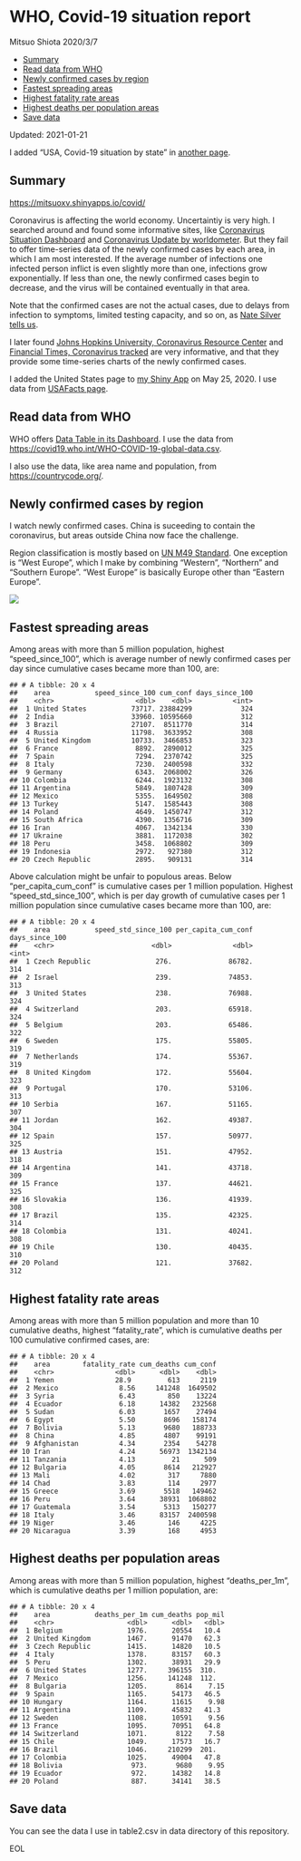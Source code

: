 WHO, Covid-19 situation report
================
Mitsuo Shiota
2020/3/7

  - [Summary](#summary)
  - [Read data from WHO](#read-data-from-who)
  - [Newly confirmed cases by region](#newly-confirmed-cases-by-region)
  - [Fastest spreading areas](#fastest-spreading-areas)
  - [Highest fatality rate areas](#highest-fatality-rate-areas)
  - [Highest deaths per population
    areas](#highest-deaths-per-population-areas)
  - [Save data](#save-data)

Updated: 2021-01-21

I added “USA, Covid-19 situation by state” in [another page](USA.md).

## Summary

<https://mitsuoxv.shinyapps.io/covid/>

Coronavirus is affecting the world economy. Uncertaintiy is very high. I
searched around and found some informative sites, like [Coronavirus
Situation
Dashboard](https://who.maps.arcgis.com/apps/opsdashboard/index.html#/c88e37cfc43b4ed3baf977d77e4a0667)
and [Coronavirus Update by
worldometer](https://www.worldometers.info/coronavirus/). But they fail
to offer time-series data of the newly confirmed cases by each area, in
which I am most interested. If the average number of infections one
infected person inflict is even slightly more than one, infections grow
exponentially. If less than one, the newly confirmed cases begin to
decrease, and the virus will be contained eventually in that area.

Note that the confirmed cases are not the actual cases, due to delays
from infection to symptoms, limited testing capacity, and so on, as
[Nate Silver tells
us](https://fivethirtyeight.com/features/coronavirus-case-counts-are-meaningless/).

I later found [Johns Hopkins University, Coronavirus Resource
Center](https://coronavirus.jhu.edu/) and [Financial Times, Coronavirus
tracked](https://www.ft.com/content/a26fbf7e-48f8-11ea-aeb3-955839e06441)
are very informative, and that they provide some time-series charts of
the newly confirmed cases.

I added the United States page to [my Shiny
App](https://mitsuoxv.shinyapps.io/covid/) on May 25, 2020. I use data
from [USAFacts
page](https://usafacts.org/visualizations/coronavirus-covid-19-spread-map/).

## Read data from WHO

WHO offers [Data Table in its Dashboard](https://covid19.who.int/table).
I use the data from
<https://covid19.who.int/WHO-COVID-19-global-data.csv>.

I also use the data, like area name and population, from
<https://countrycode.org/>.

## Newly confirmed cases by region

I watch newly confirmed cases. China is suceeding to contain the
coronavirus, but areas outside China now face the challenge.

Region classification is mostly based on [UN M49
Standard](https://unstats.un.org/unsd/methodology/m49/). One exception
is “West Europe”, which I make by combining “Western”, “Northern” and
“Southern Europe”. “West Europe” is basically Europe other than
“Eastern Europe”.

![](README_files/figure-gfm/chart-1.png)<!-- -->

## Fastest spreading areas

Among areas with more than 5 million population, highest
“speed\_since\_100”, which is average number of newly confirmed cases
per day since cumulative cases became more than 100, are:

    ## # A tibble: 20 x 4
    ##    area           speed_since_100 cum_conf days_since_100
    ##    <chr>                    <dbl>    <dbl>          <int>
    ##  1 United States           73717. 23884299            324
    ##  2 India                   33960. 10595660            312
    ##  3 Brazil                  27107.  8511770            314
    ##  4 Russia                  11798.  3633952            308
    ##  5 United Kingdom          10733.  3466853            323
    ##  6 France                   8892.  2890012            325
    ##  7 Spain                    7294.  2370742            325
    ##  8 Italy                    7230.  2400598            332
    ##  9 Germany                  6343.  2068002            326
    ## 10 Colombia                 6244.  1923132            308
    ## 11 Argentina                5849.  1807428            309
    ## 12 Mexico                   5355.  1649502            308
    ## 13 Turkey                   5147.  1585443            308
    ## 14 Poland                   4649.  1450747            312
    ## 15 South Africa             4390.  1356716            309
    ## 16 Iran                     4067.  1342134            330
    ## 17 Ukraine                  3881.  1172038            302
    ## 18 Peru                     3458.  1068802            309
    ## 19 Indonesia                2972.   927380            312
    ## 20 Czech Republic           2895.   909131            314

Above calculation might be unfair to populous areas. Below
“per\_capita\_cum\_conf” is cumulative cases per 1 million population.
Highest “speed\_std\_since\_100”, which is per day growth of cumulative
cases per 1 million population since cumulative cases became more than
100, are:

    ## # A tibble: 20 x 4
    ##    area           speed_std_since_100 per_capita_cum_conf days_since_100
    ##    <chr>                        <dbl>               <dbl>          <int>
    ##  1 Czech Republic                276.              86782.            314
    ##  2 Israel                        239.              74853.            313
    ##  3 United States                 238.              76988.            324
    ##  4 Switzerland                   203.              65918.            324
    ##  5 Belgium                       203.              65486.            322
    ##  6 Sweden                        175.              55805.            319
    ##  7 Netherlands                   174.              55367.            319
    ##  8 United Kingdom                172.              55604.            323
    ##  9 Portugal                      170.              53106.            313
    ## 10 Serbia                        167.              51165.            307
    ## 11 Jordan                        162.              49387.            304
    ## 12 Spain                         157.              50977.            325
    ## 13 Austria                       151.              47952.            318
    ## 14 Argentina                     141.              43718.            309
    ## 15 France                        137.              44621.            325
    ## 16 Slovakia                      136.              41939.            308
    ## 17 Brazil                        135.              42325.            314
    ## 18 Colombia                      131.              40241.            308
    ## 19 Chile                         130.              40435.            310
    ## 20 Poland                        121.              37682.            312

## Highest fatality rate areas

Among areas with more than 5 million population and more than 10
cumulative deaths, highest “fatality\_rate”, which is cumulative deaths
per 100 cumulative confirmed cases, are:

    ## # A tibble: 20 x 4
    ##    area        fatality_rate cum_deaths cum_conf
    ##    <chr>               <dbl>      <dbl>    <dbl>
    ##  1 Yemen               28.9         613     2119
    ##  2 Mexico               8.56     141248  1649502
    ##  3 Syria                6.43        850    13224
    ##  4 Ecuador              6.18      14382   232568
    ##  5 Sudan                6.03       1657    27494
    ##  6 Egypt                5.50       8696   158174
    ##  7 Bolivia              5.13       9680   188733
    ##  8 China                4.85       4807    99191
    ##  9 Afghanistan          4.34       2354    54278
    ## 10 Iran                 4.24      56973  1342134
    ## 11 Tanzania             4.13         21      509
    ## 12 Bulgaria             4.05       8614   212927
    ## 13 Mali                 4.02        317     7880
    ## 14 Chad                 3.83        114     2977
    ## 15 Greece               3.69       5518   149462
    ## 16 Peru                 3.64      38931  1068802
    ## 17 Guatemala            3.54       5313   150277
    ## 18 Italy                3.46      83157  2400598
    ## 19 Niger                3.46        146     4225
    ## 20 Nicaragua            3.39        168     4953

## Highest deaths per population areas

Among areas with more than 5 million population, highest
“deaths\_per\_1m”, which is cumulative deaths per 1 million
population, are:

    ## # A tibble: 20 x 4
    ##    area           deaths_per_1m cum_deaths pop_mil
    ##    <chr>                  <dbl>      <dbl>   <dbl>
    ##  1 Belgium                1976.      20554   10.4 
    ##  2 United Kingdom         1467.      91470   62.3 
    ##  3 Czech Republic         1415.      14820   10.5 
    ##  4 Italy                  1378.      83157   60.3 
    ##  5 Peru                   1302.      38931   29.9 
    ##  6 United States          1277.     396155  310.  
    ##  7 Mexico                 1256.     141248  112.  
    ##  8 Bulgaria               1205.       8614    7.15
    ##  9 Spain                  1165.      54173   46.5 
    ## 10 Hungary                1164.      11615    9.98
    ## 11 Argentina              1109.      45832   41.3 
    ## 12 Sweden                 1108.      10591    9.56
    ## 13 France                 1095.      70951   64.8 
    ## 14 Switzerland            1071.       8122    7.58
    ## 15 Chile                  1049.      17573   16.7 
    ## 16 Brazil                 1046.     210299  201.  
    ## 17 Colombia               1025.      49004   47.8 
    ## 18 Bolivia                 973.       9680    9.95
    ## 19 Ecuador                 972.      14382   14.8 
    ## 20 Poland                  887.      34141   38.5

## Save data

You can see the data I use in table2.csv in data directory of this
repository.

EOL
